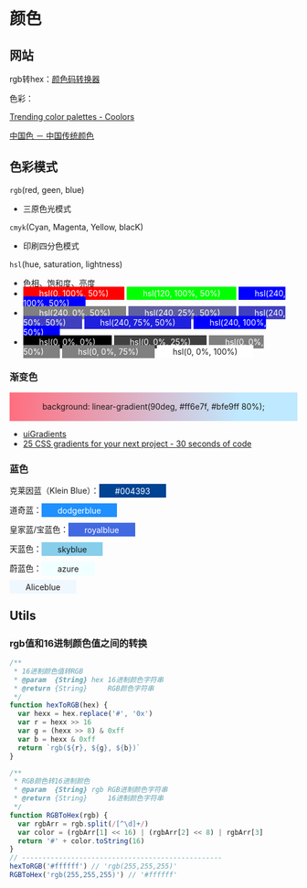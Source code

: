 # 颜色

## 网站

rgb转hex：[颜色码转换器](https://www.sioe.cn/yingyong/yanse-rgb-16/)

色彩：

[Trending color palettes - Coolors](https://coolors.co/palettes/trending)

[中国色 － 中国传统颜色](http://zhongguose.com/)

## 色彩模式

`rgb`(red, geen, blue)

- 三原色光模式

`cmyk`(Cyan, Magenta, Yellow, blacK)

- 印刷四分色模式

`hsl`(hue, saturation, lightness)

- 色相、饱和度、亮度
- <span style="background-color: hsl(0, 100%, 50%);padding: .2em 2em;color:#fff">hsl(0, 100%, 50%)</span>
  <span style="background-color: hsl(120, 100%, 50%);padding: .2em 2em;color:#fff;">hsl(120, 100%, 50%)</span>
  <span style="background-color: hsl(240, 100%, 50%);padding: .2em 2em;color:#fff;">hsl(240, 100%, 50%)</span>
- <span style="background-color: hsl(240, 0%, 50%);padding: .2em 2em;color:#fff;">hsl(240, 0%, 50%)</span>
  <span style="background-color: hsl(240, 25%, 50%);padding: .2em 2em;color:#fff;">hsl(240, 25%, 50%)</span>
  <span style="background-color: hsl(240, 50%, 50%);padding: .2em 2em;color:#fff;">hsl(240, 50%, 50%)</span>
  <span style="background-color: hsl(240, 75%, 50%);padding: .2em 2em;color:#fff;">hsl(240, 75%, 50%)</span>
  <span style="background-color: hsl(240, 100%, 50%);padding: .2em 2em;color:#fff;">hsl(240, 100%, 50%)</span>
- <span style="background-color: hsl(0, 0%, 0%);padding: .2em 2em;color:#fff;">hsl(0, 0%, 0%)</span>
  <span style="background-color: hsl(0, 0%, 25%);padding: .2em 2em;color:#fff;">hsl(0, 0%, 25%)</span>
  <span style="background-color: hsl(0, 0%, 50%);padding: .2em 2em;color:#fff;">hsl(0, 0%, 50%)</span>
  <span style="background-color: hsl(0, 0%, 50%);padding: .2em 2em;color:#fff;">hsl(0, 0%, 75%)</span>
  <span style="background-color: hsl(0, 0%, 100%);padding: .2em 2em;">hsl(0, 0%, 100%)</span>

### 渐变色

<div style="background: linear-gradient(90deg, #ff6e7f, #bfe9ff 80%);height: 50px;line-height:50px;text-align:center;">background: linear-gradient(90deg, #ff6e7f, #bfe9ff 80%);</div>

- [uiGradients](https://uigradients.com/#NoontoDusk)
- [25 CSS gradients for your next project - 30 seconds of code](https://www.30secondsofcode.org/articles/s/25-css-gradients)

### 蓝色

克莱因蓝（Klein Blue）：<span style="background-color: #004393;color:#fff;padding:.25em 2em;">#004393</span>

道奇蓝：<span style="background-color: dodgerblue;color:#fff;padding:.25em 2em;">dodgerblue</span>

皇家蓝/宝蓝色：<span style="background-color: royalblue;color:#fff;padding:.25em 2em;">royalblue</span>

天蓝色：<span style="background-color: skyblue;padding:.25em 2em;">skyblue</span>

蔚蓝色：<span style="background-color: azure;padding:.25em 2em;">azure</span>

<span style="background-color: Aliceblue;padding:.25em 2em;">Aliceblue</span>



## Utils

### rgb值和16进制颜色值之间的转换

```js
/**
 * 16进制颜色值转RGB
 * @param  {String} hex 16进制颜色字符串
 * @return {String}     RGB颜色字符串
 */
function hexToRGB(hex) {
  var hexx = hex.replace('#', '0x')
  var r = hexx >> 16
  var g = (hexx >> 8) & 0xff
  var b = hexx & 0xff
  return `rgb(${r}, ${g}, ${b})`
}
```

```js
/**
 * RGB颜色转16进制颜色
 * @param  {String} rgb RGB进制颜色字符串
 * @return {String}     16进制颜色字符串
 */
function RGBToHex(rgb) {
  var rgbArr = rgb.split(/[^\d]+/)
  var color = (rgbArr[1] << 16) | (rgbArr[2] << 8) | rgbArr[3]
  return '#' + color.toString(16)
}
// -------------------------------------------------
hexToRGB('#ffffff') // 'rgb(255,255,255)'
RGBToHex('rgb(255,255,255)') // '#ffffff'
```

